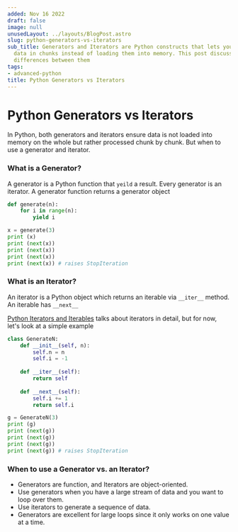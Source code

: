 ```yaml
---
added: Nov 16 2022
draft: false
image: null
unusedLayout: ../layouts/BlogPost.astro
slug: python-generators-vs-iterators
sub_title: Generators and Iterators are Python constructs that lets you loop through
  data in chunks instead of loading them into memory. This post discusses the subtle
  differences between them
tags:
- advanced-python
title: Python Generators vs Iterators
---
```


# Python Generators vs Iterators

In Python, both generators and iterators ensure data is not loaded into memory on the whole but rather processed chunk by chunk. But when to use a generator and iterator.

### What is a Generator?

A generator is a Python function that `yeild` a result. Every generator is an iterator. A generator function returns a generator object

```python
def generate(n):
    for i in range(n):
        yield i
```

```python
x = generate(3)
print (x)
print (next(x))
print (next(x))
print (next(x))
print (next(x)) # raises StopIteration
```

### What is an Iterator?

An iterator is a Python object which returns an iterable via `__iter__` method. An iterable has `__next__`

[Python Iterators and Iterables](https://thelearning.dev/python-iterables-and-iterators) talks about iterators in detail, but for now, let's look at a simple example

```python
class GenerateN:
    def __init__(self, n):
        self.n = n
        self.i = -1
        
    def __iter__(self):
        return self
        
    def __next__(self):
        self.i += 1
        return self.i
```

```python
g = GenerateN(3)
print (g)
print (next(g))
print (next(g))
print (next(g))
print (next(g)) # raises StopIteration
```

### When to use a Generator vs. an Iterator?

* Generators are function, and Iterators are object-oriented.
* Use generators when you have a large stream of data and you want to loop over them.
* Use iterators to generate a sequence of data.
* Generators are excellent for large loops since it only works on one value at a time.